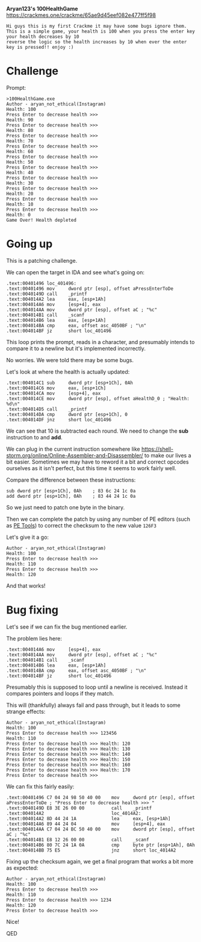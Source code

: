**Aryan123's 100HealthGame**
<https://crackmes.one/crackme/65ae9d45eef082e477ff5f98>

```
Hi guys this is my first Crackme it may have some bugs ignore them.
This is a simple game, your health is 100 when you press the enter key your health decreases by 10
reverse the logic so the health increases by 10 when ever the enter key is pressed!! enjoy :)
```

# Challenge
Prompt:
```
>100HealthGame.exe
Author - aryan_not_ethical(Instagram)
Health: 100
Press Enter to decrease health >>>
Health: 90
Press Enter to decrease health >>>
Health: 80
Press Enter to decrease health >>>
Health: 70
Press Enter to decrease health >>>
Health: 60
Press Enter to decrease health >>>
Health: 50
Press Enter to decrease health >>>
Health: 40
Press Enter to decrease health >>>
Health: 30
Press Enter to decrease health >>>
Health: 20
Press Enter to decrease health >>>
Health: 10
Press Enter to decrease health >>>
Health: 0
Game Over! Health depleted
```

# Going up

This is a patching challenge.

We can open the target in IDA and see what's going on:
```
.text:00401496 loc_401496:
.text:00401496 mov     dword ptr [esp], offset aPressEnterToDe
.text:0040149D call    _printf
.text:004014A2 lea     eax, [esp+1Ah]
.text:004014A6 mov     [esp+4], eax
.text:004014AA mov     dword ptr [esp], offset aC ; "%c"
.text:004014B1 call    _scanf
.text:004014B6 lea     eax, [esp+1Ah]
.text:004014BA cmp     eax, offset asc_4050BF ; "\n"
.text:004014BF jz      short loc_401496
```

This loop prints the prompt, reads in a character, and presumably intends to compare it to a newline but it's implemented incorrectly.

No worries.  We were told there may be some bugs.

Let's look at where the health is actually updated:
```
.text:004014C1 sub     dword ptr [esp+1Ch], 0Ah
.text:004014C6 mov     eax, [esp+1Ch]
.text:004014CA mov     [esp+4], eax
.text:004014CE mov     dword ptr [esp], offset aHealthD_0 ; "Health: %d\n"
.text:004014D5 call    _printf
.text:004014DA cmp     dword ptr [esp+1Ch], 0
.text:004014DF jnz     short loc_401496
```

We can see that 10 is subtracted each round.  We need to change the **sub** instruction to and **add**.

We can plug in the current instruction somewhere like <https://shell-storm.org/online/Online-Assembler-and-Disassembler/> to make our lives a bit easier. Sometimes we may have to reword it a bit and correct opcodes ourselves as it isn't perfect, but this time it seems to work fairly well.

Compare the difference between these instructions:
```
sub dword ptr [esp+1Ch], 0Ah    ; 83 6c 24 1c 0a
add dword ptr [esp+1Ch], 0Ah    ; 83 44 24 1c 0a
```

So we just need to patch one byte in the binary.

Then we can complete the patch by using any number of PE editors (such as [PE Tools](https://petoolse.github.io/petools/)) to correct the checksum to the new value ```126F3```

Let's give it a go:
```
Author - aryan_not_ethical(Instagram)
Health: 100
Press Enter to decrease health >>>
Health: 110
Press Enter to decrease health >>>
Health: 120
```

And that works!

# Bug fixing

Let's see if we can fix the bug mentioned earlier.

The problem lies here:
```
.text:004014A6 mov     [esp+4], eax
.text:004014AA mov     dword ptr [esp], offset aC ; "%c"
.text:004014B1 call    _scanf
.text:004014B6 lea     eax, [esp+1Ah]
.text:004014BA cmp     eax, offset asc_4050BF ; "\n"
.text:004014BF jz      short loc_401496
```

Presumably this is supposed to loop until a newline is received. Instead it compares pointers and loops if they match.

This will (thankfully) always fail and pass through, but it leads to some strange effects:
```
Author - aryan_not_ethical(Instagram)
Health: 100
Press Enter to decrease health >>> 123456
Health: 110
Press Enter to decrease health >>> Health: 120
Press Enter to decrease health >>> Health: 130
Press Enter to decrease health >>> Health: 140
Press Enter to decrease health >>> Health: 150
Press Enter to decrease health >>> Health: 160
Press Enter to decrease health >>> Health: 170
Press Enter to decrease health >>>
```

We can fix this fairly easily:
```
.text:00401496 C7 04 24 98 50 40 00    mov     dword ptr [esp], offset aPressEnterToDe ; "Press Enter to decrease health >>> "
.text:0040149D E8 3E 26 00 00          call    _printf
.text:004014A2                         loc_4014A2:
.text:004014A2 8D 44 24 1A             lea     eax, [esp+1Ah]
.text:004014A6 89 44 24 04             mov     [esp+4], eax
.text:004014AA C7 04 24 BC 50 40 00    mov     dword ptr [esp], offset aC ; "%c"
.text:004014B1 E8 12 26 00 00          call    _scanf
.text:004014B6 80 7C 24 1A 0A          cmp     byte ptr [esp+1Ah], 0Ah
.text:004014BB 75 E5                   jnz     short loc_4014A2
```

Fixing up the checksum again, we get a final program that works a bit more as expected:
```
Author - aryan_not_ethical(Instagram)
Health: 100
Press Enter to decrease health >>>
Health: 110
Press Enter to decrease health >>> 1234
Health: 120
Press Enter to decrease health >>>
```

Nice!

QED